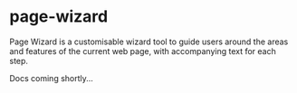 # page-wizard
Page Wizard is a customisable wizard tool to guide users around the areas and features of the current web page, with accompanying text for each step.

Docs coming shortly...
